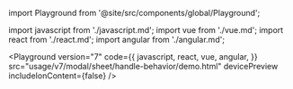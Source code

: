import Playground from '@site/src/components/global/Playground';

import javascript from './javascript.md';
import vue from './vue.md';
import react from './react.md';
import angular from './angular.md';

<Playground
  version="7"
  code={{
    javascript,
    react,
    vue,
    angular,
  }}
  src="usage/v7/modal/sheet/handle-behavior/demo.html"
  devicePreview
  includeIonContent={false}
/>

